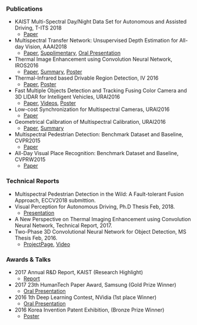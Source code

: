 

### Publications

- KAIST Multi-Spectral Day/Night Data Set for Autonomous and Assisted Driving, T-ITS 2018
    - [Paper](https://ieeexplore.ieee.org/stamp/stamp.jsp?tp=&arnumber=8293689)
- Multispectral Transfer Network: Unsupervised Depth Estimation for All-day Vision, AAAI2018
    - [Paper](https://www.dropbox.com/s/rlgxgblaewlbynq/aaai2018.pdf?dl=0), [Supplimentary](https://www.dropbox.com/s/d4eln78e4n3bfov/aaai2018_supp.pdf?dl=0), [Oral Presentation](https://www.slideshare.net/yukyungchoi/aaai2018oral-multispectral-transfer-network-unsupervised-depth-estimation-for-allday-vision)
- Thermal Image Enhancement using Convolution Neural Network, IROS2016
   - [Paper](https://www.dropbox.com/s/utazd1mj22r3w8y/IROS2016_TEN_Final_High.pdf?dl=0), [Summary](https://www.dropbox.com/s/0cca4t5wle5rule/IROS2016_Digest_TEN.ppt?dl=0), [Poster]()
- Thermal-Infrared based Drivable Region Detection, IV 2016
    - [Paper](https://www.dropbox.com/s/w169513av0gh9jz/IV2016_camready.pdf?dl=0), [Poster]()
- Fast Multiple Objects Detection and Tracking Fusing Color Camera and 3D LIDAR for Intelligent Vehicles, URAI2016
    - [Paper](), [Videos](https://sites.google.com/site/smhwangcv/datmo_sensor_fusion), [Poster]()
- Low-cost Synchronization for Multispectral Cameras, URAI2016
    - [Paper](https://www.dropbox.com/s/3vzlh5dv22iqui0/Low-Cost%20Synchronization%20for%20Multispectral%20Cameras.pdf?dl=0)
- Geometrical Calibration of Multispectral Calibration, URAI2016
  - [Paper](https://www.dropbox.com/s/a8fodgeodbtkt1q/Geometrical%20Calibration%20of%20Multispectral%20Calibration.pdf?dl=0), [Summary](https://www.dropbox.com/s/g4lem4xx3wel2h3/Low-Cost%20Synchronization%20for%20Multispectral%20Cameras_Digest.pptx?dl=0)
- Multispectral Pedestrian Detection: Benchmark Dataset and Baseline, CVPR2015
    - [Paper](http://rcv.kaist.ac.kr/ykchoi/papers/CVPR2015_MutispectalPedestrian.pdf)
- All-Day Visual Place Recognition: Benchmark Dataset and Baseline, CVPRW2015
    - [Paper](http://rcv.kaist.ac.kr/ykchoi/papers/CVPRW-VPRICE2015.pdf)

###  Technical Reports
- Multispectral Pedestrian Detection in the Wild: A Fault-tolerant Fusion Approach, ECCV2018 submittion.
- Visual Perception for Autonomous Driving, Ph.D Thesis Feb, 2018.
    - [Presentation](https://www.dropbox.com/s/fanh6h8cyrcljjl/Ph.D_Dissertation_YKCHOI.pdf?dl=0)
- A New Perspective on Thermal Imaging Enhancement using Convolution Neural Network, Technical Report, 2017.
- Two-Phase 3D Convolutional Neural Network for Object Detection, MS Thesis Feb, 2016. 
    - [ProjectPage](https://sites.google.com/site/3dcnnpp/), [Video]()



### Awards & Talks
- 2017 Annual R&D Report, KAIST (Research Highlight)
    - [Report](https://www.dropbox.com/s/c09fftsirw3dwnn/KAIST%20EE%202017%20Annual%20Report.pdf?dl=0)
- 2017 23th HumanTech Paper Award, Samsung (Gold Prize Winner)
    - [Oral Presentation]()
- 2016 1th Deep Learning Contest, NVidia (1st place Winner)
    - [Oral Presentation](https://www.gputechconf.co.kr/assets/files/presentations/1-1650-1710_DL_Contest_%EC%9E%90%EC%9C%A0%EC%A3%BC%EC%A0%9C_%EB%8C%80%EC%83%81.pdf)
- 2016 Korea Invention Patent Exhibition, (Bronze Prize Winner)
    - [Poster]()
    


